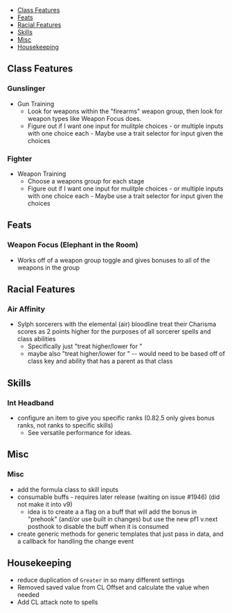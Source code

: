 - [Class Features](#class-features)
- [Feats](#feats)
- [Racial Features](#racial-features)
- [Skills](#skills)
- [Misc](#misc)
- [Housekeeping](#housekeeping)

## Class Features
### Gunslinger
- Gun Training
  - Look for weapons within the "firearms" weapon group, then look for weapon types like Weapon Focus does.
  - Figure out if I want one input for mulitple choices - or multiple inputs with one choice each - Maybe use a trait selector for input given the choices
### Fighter
- Weapon Training
  - Choose a weapons group for each stage
  - Figure out if I want one input for mulitple choices - or multiple inputs with one choice each - Maybe use a trait selector for input given the choices

## Feats
### Weapon Focus (Elephant in the Room)
- Works off of a weapon group toggle and gives bonuses to all of the weapons in the group

## Racial Features
### Air Affinity
- Sylph sorcerers with the elemental (air) bloodline treat their Charisma scores as 2 points higher for the purposes of all sorcerer spells and class abilities
  - Specifically just "treat <ability score> higher/lower for <spell book>"
  - maybe also "treat <ability score> higher/lower for <class ability>" -- would need to be based off of class key and ability that has a parent as that class

## Skills
### Int Headband
  - configure an item to give you specific ranks (0.82.5 only gives bonus ranks, not ranks to specific skills)
    - See versatile performance for ideas.

## Misc
### Misc
- add the formula class to skill inputs
- consumable buffs - requires later release (waiting on issue #1946) (did not make it into v9)
  - idea is to create a a flag on a buff that will add the bonus in "prehook" (and/or use built in changes) but use the new pf1 v.next posthook to disable the buff when it is consumed
- create generic methods for generic templates that just pass in data, and a callback for handling the change event

## Housekeeping
- reduce duplication of `Greater` in so many different settings
- Removed saved value from CL Offset and calculate the value when needed
- Add CL attack note to spells

